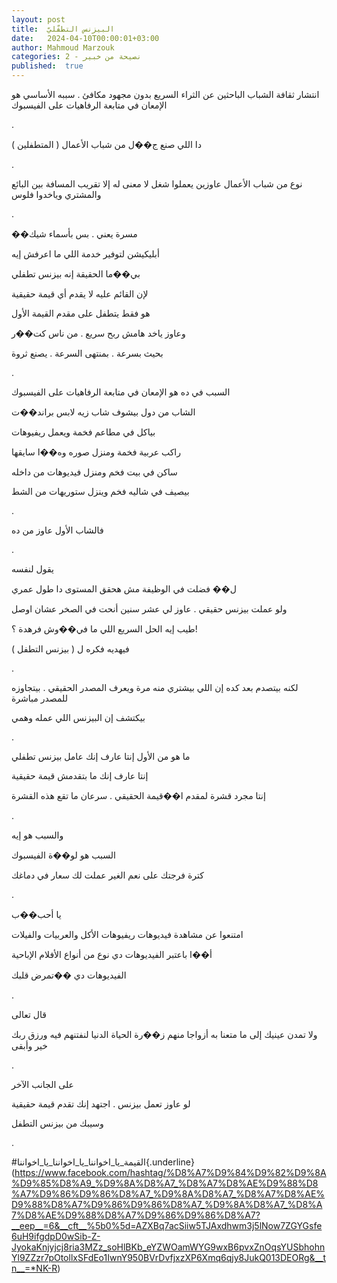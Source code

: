 ```yaml
---
layout: post
title:  البيزنس التطفّليّ
date:   2024-04-10T00:00:01+03:00
author: Mahmoud Marzouk
categories: 2 - نصيحة من خبير
published:  true
---
```

انتشار ثقافة الشباب الباحثين عن الثراء السريع بدون مجهود مكافئ . سببه
الأساسي هو الإمعان في متابعة الرفاهيات على الفيسبوك

.

دا اللي صنع ج��ل من شباب الأعمال ( المتطفلين )

.

نوع من شباب الأعمال عاوزين يعملوا شغل لا معنى له إلا تقريب المسافة بين
البائع والمشتري وياخدوا فلوس

.

��مسرة يعني . بس بأسماء شيك

أبليكيشن لتوفير خدمة اللي ما اعرفش إيه

بي��ما الحقيقة إنه بيزنس تطفلي

لإن القائم عليه لا يقدم أي قيمة حقيقية

هو فقط يتطفل على مقدم القيمة الأول

وعاوز ياخد هامش ربح سريع . من ناس كت��ر

بحيث بسرعة . بمنتهى السرعة . يصنع ثروة

.

السبب في ده هو الإمعان في متابعة الرفاهيات على الفيسبوك

الشاب من دول بيشوف شاب زيه لابس براند��ت

بياكل في مطاعم فخمة ويعمل ريفيوهات

راكب عربية فخمة ومنزل صوره وه��ا سايقها

ساكن في بيت فخم ومنزل فيديوهات من داخله

بيصيف في شاليه فخم وينزل ستوريهات من الشط

.

فالشاب الأول عاوز من ده

.

يقول لنفسه

ل�� فضلت في الوظيفة مش هحقق المستوى دا طول عمري

ولو عملت بيزنس حقيقي . عاوز لي عشر سنين أنحت في الصخر عشان
اوصل

طيب إيه الحل السريع اللي ما في��وش فرهدة ؟!

فيهديه فكره ل ( بيزنس التطفل )

.

لكنه بيتصدم بعد كده إن اللي بيشتري منه مرة ويعرف المصدر الحقيقي .
بيتجاوزه للمصدر مباشرة

بيكتشف إن البيزنس اللي عمله وهمي

.

ما هو من الأول إنتا عارف إنك عامل بيزنس تطفلي

إنتا عارف إنك ما بتقدمش قيمة حقيقية

إنتا مجرد قشرة لمقدم ا��قيمة الحقيقي . سرعان ما تقع هذه
القشرة

.

والسبب هو إيه

السبب هو لو��ة الفيسبوك

كترة فرجتك على نعم الغير عملت لك سعار في دماغك

.

يا أحب��ب

امتنعوا عن مشاهدة فيديوهات ريفيوهات الأكل والعربيات
والفيلات

أ��ا باعتبر الفيديوهات دي نوع من أنواع الأفلام الإباحية

الفيديوهات دي ��تمرض قلبك

.

قال تعالى

ولا تمدن عينيك إلى ما متعنا به أزواجا منهم ز��رة الحياة الدنيا لنفتنهم
فيه ورزق ربك خير وأبقى

.

على الجانب الآخر

لو عاوز تعمل بيزنس . اجتهد إنك تقدم قيمة حقيقية

وسيبك من بيزنس التطفل

.

\#القيمة_يا_اخواننا_يا_اخواننا_يا_اخواننا{.underline}(https://www.facebook.com/hashtag/%D8%A7%D9%84%D9%82%D9%8A%D9%85%D8%A9_%D9%8A%D8%A7_%D8%A7%D8%AE%D9%88%D8%A7%D9%86%D9%86%D8%A7_%D9%8A%D8%A7_%D8%A7%D8%AE%D9%88%D8%A7%D9%86%D9%86%D8%A7_%D9%8A%D8%A7_%D8%A7%D8%AE%D9%88%D8%A7%D9%86%D9%86%D8%A7?__eep__=6&__cft__%5b0%5d=AZXBq7acSiiw5TJAxdhwm3j5lNow7ZGYGsfe6uH9ifgdpD0wSib-Z-JyokaKnjyjcj8ria3MZz_soHlBKb_eYZWOamWYG9wxB6pvxZnOqsYUSbhohnYl9ZZzr7pOtollxSFdEo1IwnY950BVrDvfjxzXP6Xmq6qjy8JukQ013DEORg&__tn__=*NK-R)
